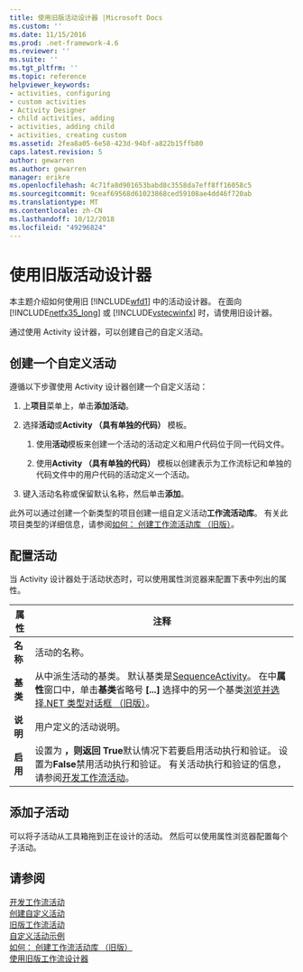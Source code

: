 ```yaml
---
title: 使用旧版活动设计器 |Microsoft Docs
ms.custom: ''
ms.date: 11/15/2016
ms.prod: .net-framework-4.6
ms.reviewer: ''
ms.suite: ''
ms.tgt_pltfrm: ''
ms.topic: reference
helpviewer_keywords:
- activities, configuring
- custom activities
- Activity Designer
- child activities, adding
- activities, adding child
- activities, creating custom
ms.assetid: 2fea8a05-6e58-423d-94bf-a822b15ffb80
caps.latest.revision: 5
author: gewarren
ms.author: gewarren
manager: erikre
ms.openlocfilehash: 4c71fa8d901653babd8c3558da7eff8ff16058c5
ms.sourcegitcommit: 9ceaf69568d61023868ced59108ae4dd46f720ab
ms.translationtype: MT
ms.contentlocale: zh-CN
ms.lasthandoff: 10/12/2018
ms.locfileid: "49296824"
---
```

# <a name="using-the-legacy-activity-designer"></a>使用旧版活动设计器
本主题介绍如何使用旧 [!INCLUDE[wfd1](../includes/wfd1-md.md)] 中的活动设计器。 在面向 [!INCLUDE[netfx35_long](../includes/netfx35-long-md.md)] 或 [!INCLUDE[vstecwinfx](../includes/vstecwinfx-md.md)] 时，请使用旧设计器。  
  
 通过使用 Activity 设计器，可以创建自己的自定义活动。  
  
## <a name="creating-a-custom-activity"></a>创建一个自定义活动  
 遵循以下步骤使用 Activity 设计器创建一个自定义活动：  
  
1.  上**项目**菜单上，单击**添加活动**。  
  
2.  选择**活动**或**Activity （具有单独的代码）** 模板。  
  
    1.  使用**活动**模板来创建一个活动的活动定义和用户代码位于同一代码文件。  
  
    2.  使用**Activity （具有单独的代码）** 模板以创建表示为工作流标记和单独的代码文件中的用户代码的活动定义一个活动。  
  
3.  键入活动名称或保留默认名称，然后单击**添加**。  
  
 此外可以通过创建一个新类型的项目创建一组自定义活动**工作流活动库**。 有关此项目类型的详细信息，请参阅[如何： 创建工作流活动库 （旧版）](../workflow-designer/how-to-create-a-workflow-activity-library-legacy.md)。  
  
## <a name="configuring-an-activity"></a>配置活动  
 当 Activity 设计器处于活动状态时，可以使用属性浏览器来配置下表中列出的属性。  
  
|属性|注释|  
|--------------|--------------|  
|**名称**|活动的名称。|  
|**基类**|从中派生活动的基类。 默认基类是[SequenceActivity](http://go.microsoft.com/fwlink?LinkID=65020)。 在中**属性**窗口中，单击**基类**省略号 **[...]** 选择中的另一个基类[浏览并选择.NET 类型对话框 （旧版）](../workflow-designer/browse-and-select-a-dotnet-type-dialog-box-legacy.md)。|  
|**说明**|用户定义的活动说明。|  
|**启用**|设置为 **，则返回 True**默认情况下若要启用活动执行和验证。 设置为**False**禁用活动执行和验证。 有关活动执行和验证的信息，请参阅[开发工作流活动](http://go.microsoft.com/fwlink?LinkID=65024)。|  
  
## <a name="adding-child-activities"></a>添加子活动  
 可以将子活动从工具箱拖到正在设计的活动。 然后可以使用属性浏览器配置每个子活动。  
  
## <a name="see-also"></a>请参阅  
 [开发工作流活动](http://go.microsoft.com/fwlink?LinkID=65024)   
 [创建自定义活动](http://go.microsoft.com/fwlink?LinkID=65021)   
 [旧版工作流活动](../workflow-designer/legacy-workflow-activities.md)   
 [自定义活动示例](http://go.microsoft.com/fwlink?LinkID=65022)   
 [如何： 创建工作流活动库 （旧版）](../workflow-designer/how-to-create-a-workflow-activity-library-legacy.md)   
 [使用旧版工作流设计器](../workflow-designer/using-the-legacy-workflow-designer.md)
